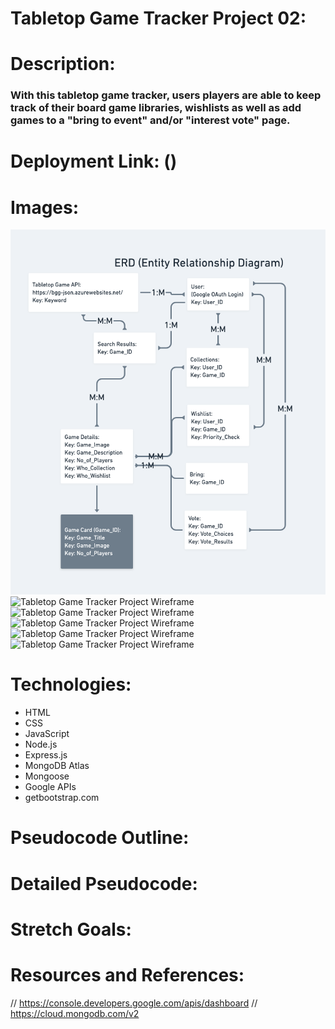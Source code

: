 # Tabletop Game Tracker Project 02:

# Description:
### With this tabletop game tracker, users players are able to keep track of their board game libraries, wishlists as well as add games to a "bring to event" and/or "interest vote" page.

# Deployment Link: ()

# Images:
![Tabletop Game Tracker Project ERD](public/images/readme/erd.png)
![Tabletop Game Tracker Project Wireframe](public/images/wire01.png)
![Tabletop Game Tracker Project Wireframe](public/images/wire02.png)
![Tabletop Game Tracker Project Wireframe](public/images/wire03.png)
![Tabletop Game Tracker Project Wireframe](public/images/wire04.png)
![Tabletop Game Tracker Project Wireframe](public/images/wire05.png)

# Technologies:
- HTML
- CSS
- JavaScript
- Node.js
- Express.js
- MongoDB Atlas
- Mongoose
- Google APIs
- getbootstrap.com

# Pseudocode Outline:


# Detailed Pseudocode:
>

# Stretch Goals:
>

# Resources and References:
// https://console.developers.google.com/apis/dashboard
// https://cloud.mongodb.com/v2